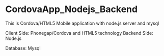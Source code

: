 CordovaApp_Nodejs_Backend
=========================

This is Cordova/HTML5 Mobile application with node.js server and mysql

Client Side: Phonegap/Cordova and HTML5 technology
Backend Side: Node.js

Database: Mysql
